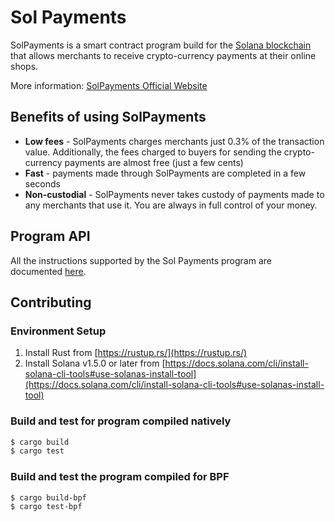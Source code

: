 # Sol Payments

SolPayments is a smart contract program build for the [Solana blockchain](https://solana.com/) that allows merchants to receive crypto-currency payments at their online shops.

More information: [SolPayments Official Website](https://solpayments.com/)

## Benefits of using SolPayments

- **Low fees** - SolPayments charges merchants just 0.3% of the transaction value.  Additionally, the fees charged to buyers for sending the crypto-currency payments are almost free (just a few cents)
- **Fast** - payments made through SolPayments are completed in a few seconds
- **Non-custodial** - SolPayments never takes custody of payments made to any merchants that use it.  You are always in full control of your money.

## Program API

All the instructions supported by the Sol Payments program are documented [here](src/instruction.rs).

## Contributing

### Environment Setup

1. Install Rust from [https://rustup.rs/](https://rustup.rs/)
2. Install Solana v1.5.0 or later from [https://docs.solana.com/cli/install-solana-cli-tools#use-solanas-install-tool](https://docs.solana.com/cli/install-solana-cli-tools#use-solanas-install-tool)

### Build and test for program compiled natively

```sh
$ cargo build
$ cargo test
```

### Build and test the program compiled for BPF

```sh
$ cargo build-bpf
$ cargo test-bpf
```
